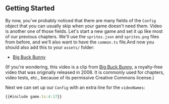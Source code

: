 ## Getting Started

By now, you've probably noticed that there are many fields of the `Config`
object that you can usually skip when your game doesn't need them.  Video is
another one of those fields.  Let's start a new game and set it up like most of
our previous chapters.  We'll use the `sprites.json` and `sprites.png` files
from before, and we'll also want to have the `common.ts` file.And now you should
also add this to your `assets/` folder:

- [Big Buck Bunny](assets/big_buck_bunny.mp4)

(If you're wondering, this video is a clip from [Big Buck
Bunny](https://en.wikipedia.org/wiki/Big_Buck_Bunny), a royalty-free video that
was originally released in 2008.  It is commonly used for chapters, video
tests, etc., because of its permissive Creative Commons license.)

Next we can set up our `Config` with an extra line for the `videoNames`:

```typescript
{{#include game.ts:4:17}}
```
